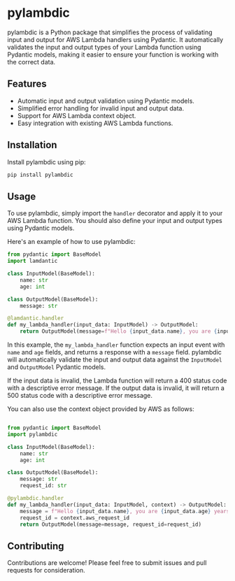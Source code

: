 # pylambdic

pylambdic is a Python package that simplifies the process of validating input and output for AWS Lambda handlers using Pydantic. It automatically validates the input and output types of your Lambda function using Pydantic models, making it easier to ensure your function is working with the correct data.

## Features

- Automatic input and output validation using Pydantic models.
- Simplified error handling for invalid input and output data.
- Support for AWS Lambda context object.
- Easy integration with existing AWS Lambda functions.

## Installation

Install pylambdic using pip:

```bash
pip install pylambdic
```

## Usage

To use pylambdic, simply import the `handler` decorator and apply it to your AWS Lambda function. You should also define your input and output types using Pydantic models.

Here's an example of how to use pylambdic:

```python
from pydantic import BaseModel
import lamdantic

class InputModel(BaseModel):
    name: str
    age: int

class OutputModel(BaseModel):
    message: str

@lamdantic.handler
def my_lambda_handler(input_data: InputModel) -> OutputModel:
    return OutputModel(message=f"Hello {input_data.name}, you are {input_data.age} years old.")
```

In this example, the `my_lambda_handler` function expects an input event with `name` and `age` fields, and returns a response with a `message` field. pylambdic will automatically validate the input and output data against the `InputModel` and `OutputModel` Pydantic models.

If the input data is invalid, the Lambda function will return a 400 status code with a descriptive error message. If the output data is invalid, it will return a 500 status code with a descriptive error message.

You can also use the context object provided by AWS as follows:

```python

from pydantic import BaseModel
import pylambdic

class InputModel(BaseModel):
    name: str
    age: int

class OutputModel(BaseModel):
    message: str
    request_id: str

@pylambdic.handler
def my_lambda_handler(input_data: InputModel, context) -> OutputModel:
    message = f"Hello {input_data.name}, you are {input_data.age} years old."
    request_id = context.aws_request_id
    return OutputModel(message=message, request_id=request_id)
```


## Contributing

Contributions are welcome! Please feel free to submit issues and pull requests for consideration.